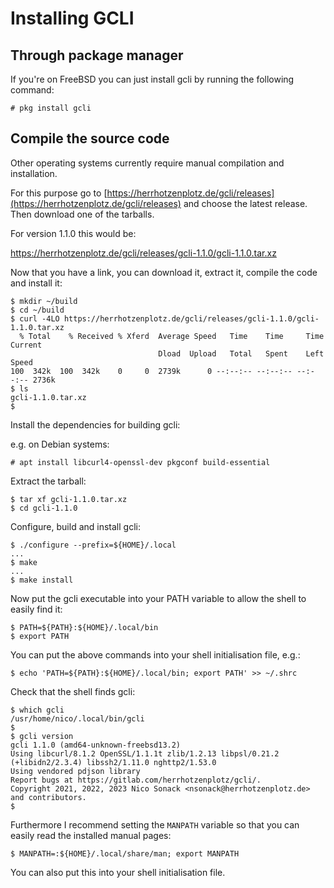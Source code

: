 # Installing GCLI

## Through package manager

If you're on FreeBSD you can just install gcli by running the
following command:

    # pkg install gcli

## Compile the source code

Other operating systems currently require manual compilation and
installation.

For this purpose go to
[https://herrhotzenplotz.de/gcli/releases](https://herrhotzenplotz.de/gcli/releases)
and choose the latest release. Then download one of the tarballs.

For version 1.1.0 this would be:

https://herrhotzenplotz.de/gcli/releases/gcli-1.1.0/gcli-1.1.0.tar.xz

Now that you have a link, you can download it, extract it, compile the
code and install it:

    $ mkdir ~/build
    $ cd ~/build
    $ curl -4LO https://herrhotzenplotz.de/gcli/releases/gcli-1.1.0/gcli-1.1.0.tar.xz
      % Total    % Received % Xferd  Average Speed   Time    Time     Time  Current
                                     Dload  Upload   Total   Spent    Left  Speed
    100  342k  100  342k    0     0  2739k      0 --:--:-- --:--:-- --:--:-- 2736k
    $ ls
    gcli-1.1.0.tar.xz
    $

Install the dependencies for building gcli:

e.g. on Debian systems:

    # apt install libcurl4-openssl-dev pkgconf build-essential

Extract the tarball:

    $ tar xf gcli-1.1.0.tar.xz
    $ cd gcli-1.1.0

Configure, build and install gcli:

    $ ./configure --prefix=${HOME}/.local
    ...
    $ make
    ...
    $ make install

Now put the gcli executable into your PATH variable to allow the shell
to easily find it:

    $ PATH=${PATH}:${HOME}/.local/bin
    $ export PATH

You can put the above commands into your shell initialisation file, e.g.:

    $ echo 'PATH=${PATH}:${HOME}/.local/bin; export PATH' >> ~/.shrc

Check that the shell finds gcli:

    $ which gcli
    /usr/home/nico/.local/bin/gcli
    $
    $ gcli version
    gcli 1.1.0 (amd64-unknown-freebsd13.2)
    Using libcurl/8.1.2 OpenSSL/1.1.1t zlib/1.2.13 libpsl/0.21.2 (+libidn2/2.3.4) libssh2/1.11.0 nghttp2/1.53.0
    Using vendored pdjson library
    Report bugs at https://gitlab.com/herrhotzenplotz/gcli/.
    Copyright 2021, 2022, 2023 Nico Sonack <nsonack@herrhotzenplotz.de> and contributors.
    $

Furthermore I recommend setting the `MANPATH` variable so that you can
easily read the installed manual pages:

    $ MANPATH=:${HOME}/.local/share/man; export MANPATH

You can also put this into your shell initialisation file.
